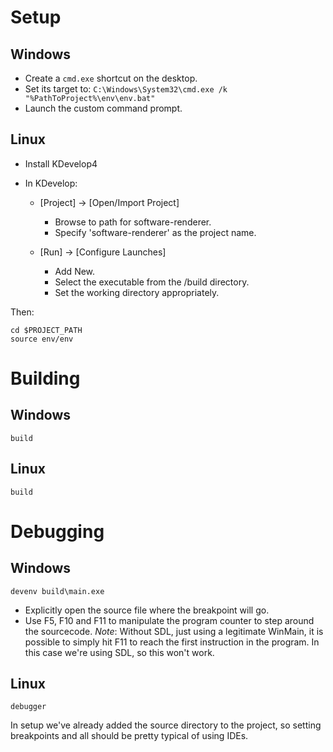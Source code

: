 # Setup

## Windows

- Create a `cmd.exe` shortcut on the desktop.
- Set its target to: `C:\Windows\System32\cmd.exe /k "%PathToProject%\env\env.bat"`
- Launch the custom command prompt.

## Linux

- Install KDevelop4
- In KDevelop:

  - [Project] -> [Open/Import Project]
    - Browse to path for software-renderer.
    - Specify 'software-renderer' as the project name.

  - [Run] -> [Configure Launches]
    - Add New.
    - Select the executable from the /build directory.
    - Set the working directory appropriately.

Then:

    cd $PROJECT_PATH
    source env/env

# Building

## Windows

    build

## Linux

    build

# Debugging

## Windows

    devenv build\main.exe

- Explicitly open the source file where the breakpoint will go.
- Use F5, F10 and F11 to manipulate the program counter to step around the sourcecode.
*Note*: Without SDL, just using a legitimate WinMain, it is possible to simply hit F11 to reach the first instruction in the program.
In this case we're using SDL, so this won't work.

## Linux

    debugger

In setup we've already added the source directory to the project, so setting breakpoints and all should be pretty typical of using IDEs.

